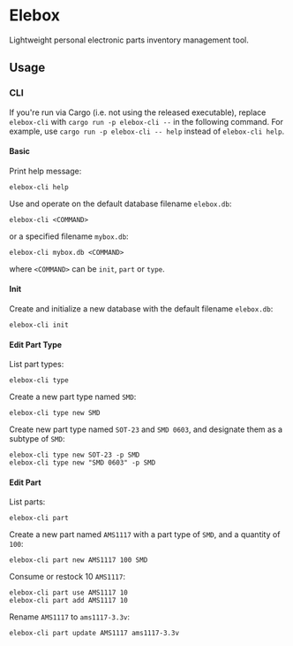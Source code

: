 # Elebox

Lightweight personal electronic parts inventory management tool.

## Usage

### CLI

If you're run via Cargo (i.e. not using the released executable), replace `elebox-cli` with `cargo run -p elebox-cli --` in the following command. For example, use `cargo run -p elebox-cli -- help` instead of `elebox-cli help`.

#### Basic

Print help message:
```
elebox-cli help
```

Use and operate on the default database filename `elebox.db`:
```
elebox-cli <COMMAND>
```
or a specified filename `mybox.db`:
```
elebox-cli mybox.db <COMMAND>
```

where `<COMMAND>` can be `init`, `part` or `type`.

#### Init

Create and initialize a new database with the default filename `elebox.db`:
```
elebox-cli init
```

#### Edit Part Type

List part types:
```
elebox-cli type
```

Create a new part type named `SMD`:
```
elebox-cli type new SMD
```

Create new part type named `SOT-23` and `SMD 0603`, and designate them as a subtype of `SMD`:
```
elebox-cli type new SOT-23 -p SMD
elebox-cli type new "SMD 0603" -p SMD
```

#### Edit Part

List parts:
```
elebox-cli part 
```

Create a new part named `AMS1117` with a part type of `SMD`, and a quantity of `100`:
```
elebox-cli part new AMS1117 100 SMD
```

Consume or restock 10 `AMS1117`:
```
elebox-cli part use AMS1117 10
elebox-cli part add AMS1117 10
```

Rename `AMS1117` to `ams1117-3.3v`:
```
elebox-cli part update AMS1117 ams1117-3.3v
```
